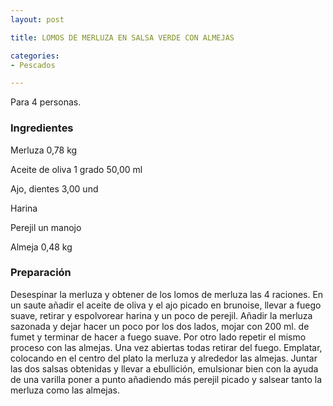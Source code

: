 ```yaml
---
layout: post

title: LOMOS DE MERLUZA EN SALSA VERDE CON ALMEJAS

categories:
- Pescados

---
```

Para 4 personas.

<h3>Ingredientes</h3>

Merluza 0,78 kg

Aceite de oliva 1 grado 50,00 ml

Ajo, dientes 3,00 und

Harina

Perejil un manojo

Almeja 0,48 kg

<h3>Preparación</h3>

Desespinar la merluza y obtener de los lomos de merluza las 4 raciones. En un saute añadir el aceite de oliva y el ajo picado en brunoise, llevar a fuego suave, retirar y espolvorear harina y un poco de perejil. Añadir la merluza sazonada y dejar hacer un poco por los dos lados, mojar con 200 ml. de fumet y terminar de hacer a fuego suave. Por otro lado repetir el mismo proceso con las almejas. Una vez abiertas todas retirar del fuego. Emplatar, colocando en el centro del plato la merluza y alrededor las almejas. Juntar las dos salsas obtenidas y llevar a ebullición, emulsionar bien con la ayuda de una varilla poner a punto añadiendo más perejil picado y salsear tanto la merluza como las almejas.

